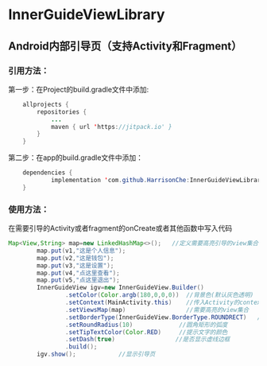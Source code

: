 # InnerGuideViewLibrary
## Android内部引导页（支持Activity和Fragment）


### 引用方法：  
第一步：在Project的build.gradle文件中添加:  
```java
	allprojects {  
		repositories {  
			...  
			maven { url 'https://jitpack.io' }  
		}  
	}  
  ```
  
第二步：在app的build.gradle文件中添加：  
```java
	dependencies {  
	        implementation 'com.github.HarrisonChe:InnerGuideViewLibrary:1.0'  
	}  
 ```
  
  
### 使用方法：  
在需要引导的Activity或者fragment的onCreate或者其他函数中写入代码  
```java
Map<View,String> map=new LinkedHashMap<>();   //定义需要高亮引导的view集合和对应的提示文字，按顺序加入  
        map.put(v1,"这是个人信息");  
        map.put(v2,"这是钱包");  
        map.put(v3,"这是设置");  
        map.put(v4,"点这里查看");  
        map.put(v5,"点这里退出");  
        InnerGuideView igv=new InnerGuideView.Builder()  
                .setColor(Color.argb(180,0,0,0))  //背景色(默认灰色透明)  
                .setContext(MainActivity.this)    //传入Activity的context，fragment中使用getActivity()即可  
                .setViewsMap(map)                 //需要高亮的view集合  
                .setBorderType(InnerGuideView.BorderType.ROUNDRECT)   //高亮view的形状  
                .setRoundRadius(10)             //圆角矩形的弧度  
                .setTipTextColor(Color.RED)     //提示文字的颜色  
                .setDash(true)                 //是否显示虚线边框  
                .build();  
        igv.show();            //显示引导页  
```
